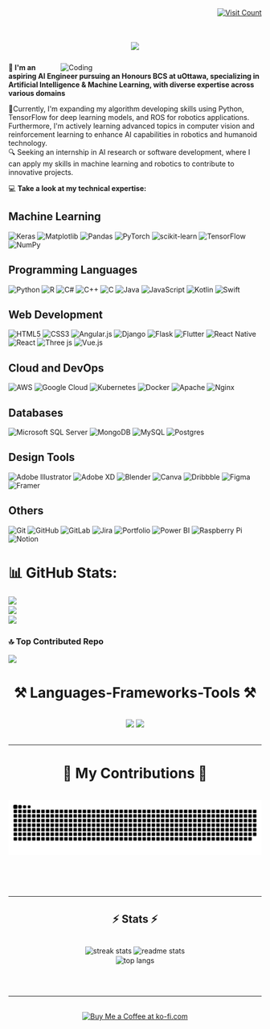 <!-- Header with Swapping and Typing Text -->
<!-- Visitor badge with inline CSS -->
<div align= right ;">
    <a href="https://visitcount.itsvg.in">
        <img src="https://visitcount.itsvg.in/api?id=CosmicGirl-m&icon=1&color=12" alt="Visit Count">
        <br/>
    </a>
</div>

<!-- Interactive Intro -->
<h1 align="center">
    <img src="https://readme-typing-svg.herokuapp.com/?font=Righteous&size=35&center=true&vCenter=true&width=500&height=70&duration=4000&lines=Hi+There!+I'm+Maryam✨🪐;+Welcome+to+my+GitHub.;&color=000000" />
</h1>

<!-- Gif Image --> 
<img align="right" alt="Coding" width="400" src="https://github.com/CosmicGirl-m/CosmicGirl-m/assets/131784143/3c1c6dbc-671c-42e3-91d9-44e3829b7e13">

<!-- Small Bio --> 
**👋 I'm an aspiring AI Engineer pursuing an Honours BCS at uOttawa, specializing in Artificial Intelligence & Machine Learning, with diverse expertise across various domains** <br/>

🤖Currently, I'm expanding my algorithm developing skills using Python, TensorFlow for deep learning models, and ROS for robotics applications. Furthermore, I'm actively learning advanced topics in computer vision and reinforcement learning to enhance AI capabilities in robotics and humanoid technology. <br/> 
🔍 Seeking an internship in AI research or software development, where I can apply my skills in machine learning and robotics to contribute to innovative projects. <br/>



💻 **Take a look at my technical expertise:** <br/>
<html lang="en">
<head>
    <meta charset="UTF-8">
    <meta name="viewport" content="width=device-width, initial-scale=1.0">
    <title>Skills Badges</title>
</head>
<body>
    <div id="machine-learning">
        <h2>Machine Learning</h2>
        <img src="https://img.shields.io/badge/Keras-%23D00000.svg?style=flat&logo=Keras&logoColor=white" alt="Keras">
        <img src="https://img.shields.io/badge/Matplotlib-%23ffffff.svg?style=flat&logo=Matplotlib&logoColor=black" alt="Matplotlib">
        <img src="https://img.shields.io/badge/pandas-%23150458.svg?style=flat&logo=pandas&logoColor=white" alt="Pandas">
        <img src="https://img.shields.io/badge/PyTorch-%23EE4C2C.svg?style=flat&logo=PyTorch&logoColor=white" alt="PyTorch">
        <img src="https://img.shields.io/badge/scikit--learn-%23F7931E.svg?style=flat&logo=scikit-learn&logoColor=white" alt="scikit-learn">
        <img src="https://img.shields.io/badge/TensorFlow-%23FF6F00.svg?style=flat&logo=TensorFlow&logoColor=white" alt="TensorFlow">
        <img src="https://img.shields.io/badge/numpy-%23013243.svg?style=flat&logo=numpy&logoColor=white" alt="NumPy">
    </div>
    <div id="programming-languages">
        <h2>Programming Languages</h2>
        <img src="https://img.shields.io/badge/python-3670A0?style=flat&logo=python&logoColor=ffdd54" alt="Python">
        <img src="https://img.shields.io/badge/r-%23276DC3.svg?style=flat&logo=r&logoColor=white" alt="R">
        <img src="https://img.shields.io/badge/c%23-%23239120.svg?style=flat&logo=csharp&logoColor=white" alt="C#">
        <img src="https://img.shields.io/badge/c++-%2300599C.svg?style=flat&logo=c%2B%2B&logoColor=white" alt="C++">
        <img src="https://img.shields.io/badge/c-%2300599C.svg?style=flat&logo=c&logoColor=white" alt="C">
        <img src="https://img.shields.io/badge/java-%23ED8B00.svg?style=flat&logo=openjdk&logoColor=white" alt="Java">
        <img src="https://img.shields.io/badge/javascript-%23323330.svg?style=flat&logo=javascript&logoColor=%23F7DF1E" alt="JavaScript">
        <img src="https://img.shields.io/badge/kotlin-%237F52FF.svg?style=flat&logo=kotlin&logoColor=white" alt="Kotlin">
        <img src="https://img.shields.io/badge/swift-F54A2A?style=flat&logo=swift&logoColor=white" alt="Swift">
    </div>
    <div id="web-development">
        <h2>Web Development</h2>
        <img src="https://img.shields.io/badge/html5-%23E34F26.svg?style=flat&logo=html5&logoColor=white" alt="HTML5">
        <img src="https://img.shields.io/badge/css3-%231572B6.svg?style=flat&logo=css3&logoColor=white" alt="CSS3">
        <img src="https://img.shields.io/badge/angular.js-%23E23237.svg?style=flat&logo=angularjs&logoColor=white" alt="Angular.js">
        <img src="https://img.shields.io/badge/django-%23092E20.svg?style=flat&logo=django&logoColor=white" alt="Django">
        <img src="https://img.shields.io/badge/flask-%23000.svg?style=flat&logo=flask&logoColor=white" alt="Flask">
        <img src="https://img.shields.io/badge/Flutter-%2302569B.svg?style=flat&logo=Flutter&logoColor=white" alt="Flutter">
        <img src="https://img.shields.io/badge/react_native-%2320232a.svg?style=flat&logo=react&logoColor=%2361DAFB" alt="React Native">
        <img src="https://img.shields.io/badge/react-%2320232a.svg?style=flat&logo=react&logoColor=%2361DAFB" alt="React">
        <img src="https://img.shields.io/badge/threejs-black?style=flat&logo=three.js&logoColor=white" alt="Three js">
        <img src="https://img.shields.io/badge/vue.js-%2335495e.svg?style=flat&logo=vuedotjs&logoColor=%234FC08D" alt="Vue.js">
    </div>
    <div id="cloud-and-devops">
        <h2>Cloud and DevOps</h2>
        <img src="https://img.shields.io/badge/AWS-%23FF9900.svg?style=flat&logo=amazon-aws&logoColor=white" alt="AWS">
        <img src="https://img.shields.io/badge/GoogleCloud-%234285F4.svg?style=flat&logo=google-cloud&logoColor=white" alt="Google Cloud">
        <img src="https://img.shields.io/badge/kubernetes-%23326ce5.svg?style=flat&logo=kubernetes&logoColor=white" alt="Kubernetes">
        <img src="https://img.shields.io/badge/docker-%230db7ed.svg?style=flat&logo=docker&logoColor=white" alt="Docker">
        <img src="https://img.shields.io/badge/apache-%23D42029.svg?style=flat&logo=apache&logoColor=white" alt="Apache">
        <img src="https://img.shields.io/badge/nginx-%23009639.svg?style=flat&logo=nginx&logoColor=white" alt="Nginx">
    </div>
    <div id="databases">
        <h2>Databases</h2>
        <img src="https://img.shields.io/badge/Microsoft%20SQL%20Server-CC2927?style=flat&logo=microsoft%20sql%20server&logoColor=white" alt="Microsoft SQL Server">
        <img src="https://img.shields.io/badge/MongoDB-%234ea94b.svg?style=flat&logo=mongodb&logoColor=white" alt="MongoDB">
        <img src="https://img.shields.io/badge/mysql-4479A1.svg?style=flat&logo=mysql&logoColor=white" alt="MySQL">
        <img src="https://img.shields.io/badge/postgres-%23316192.svg?style=flat&logo=postgresql&logoColor=white" alt="Postgres">
    </div>
    <div id="design-tools">
        <h2>Design Tools</h2>
        <img src="https://img.shields.io/badge/adobe%20illustrator-%23FF9A00.svg?style=flat&logo=adobe%20illustrator&logoColor=white" alt="Adobe Illustrator">
        <img src="https://img.shields.io/badge/Adobe%20XD-470137?style=flat&logo=Adobe%20XD&logoColor=#FF61F6" alt="Adobe XD">
        <img src="https://img.shields.io/badge/blender-%23F5792A.svg?style=flat&logo=blender&logoColor=white" alt="Blender">
        <img src="https://img.shields.io/badge/Canva-%2300C4CC.svg?style=flat&logo=Canva&logoColor=white" alt="Canva">
        <img src="https://img.shields.io/badge/Dribbble-EA4C89?style=flat&logo=dribbble&logoColor=white" alt="Dribbble">
        <img src="https://img.shields.io/badge/figma-%23F24E1E.svg?style=flat&logo=figma&logoColor=white" alt="Figma">
        <img src="https://img.shields.io/badge/Framer-black?style=flat&logo=framer&logoColor=blue" alt="Framer">
    </div>
    <div id="others">
        <h2>Others</h2>
        <img src="https://img.shields.io/badge/Git-%23F05033.svg?style=flat&logo=git&logoColor=white" alt="Git">
        <img src="https://img.shields.io/badge/GitHub-%23121011.svg?style=flat&logo=github&logoColor=white" alt="GitHub">
        <img src="https://img.shields.io/badge/GitLab-%23181717.svg?style=flat&logo=gitlab&logoColor=white" alt="GitLab">
        <img src="https://img.shields.io/badge/Jira-%230A0FFF.svg?style=flat&logo=jira&logoColor=white" alt="Jira">
        <img src="https://img.shields.io/badge/Portfolio-%23000000.svg?style=flat&logo=firefox&logoColor=#FF7139" alt="Portfolio">
        <img src="https://img.shields.io/badge/power_bi-F2C811?style=flat&logo=powerbi&logoColor=black" alt="Power BI">
        <img src="https://img.shields.io/badge/-RaspberryPi-C51A4A?style=flat&logo=Raspberry-Pi" alt="Raspberry Pi">
        <img src="https://img.shields.io/badge/Notion-%23000000.svg?style=flat&logo=notion&logoColor=white" alt="Notion">
    </div>
</body>
</html>


# 📊 GitHub Stats:
![](https://github-readme-stats.vercel.app/api?username=CosmicGirl-m&theme=dark&hide_border=true&include_all_commits=false&count_private=true)<br/>
![](https://github-readme-streak-stats.herokuapp.com/?user=CosmicGirl-m&theme=dark&hide_border=true)<br/>
![](https://github-readme-stats.vercel.app/api/top-langs/?username=CosmicGirl-m&theme=dark&hide_border=true&include_all_commits=false&count_private=true&layout=compact)

### 🔝 Top Contributed Repo
![](https://github-contributor-stats.vercel.app/api?username=CosmicGirl-m&limit=5&theme=dark&combine_all_yearly_contributions=true)



 
<h1 align="center">⚒️ Languages-Frameworks-Tools ⚒️</h2>
<br/>
<div align="center">
    <img src="https://skillicons.dev/icons?i=react,bootstrap,mui,html,css,vscode,github,figma,tailwind,git,r" />
    <img src="https://skillicons.dev/icons?i=nodejs,python,javascript,typescript,express,firebase,mongodb,c,java,nextjs,mysql,flask" /><br>
</div>

<br/>
<hr/>

<div align="center">
  <h1>🐍 My Contributions 🐍</h1>
  <br>
  <img alt="snake eating my contributions" src="https://raw.githubusercontent.com/salesp07/salesp07/output/github-contribution-grid-snake.svg" />
  
  <br/><br/><br/>
</div>

<hr/>

<h2 align="center">⚡ Stats ⚡</h2>
<br>
<div align=center>
  <img width=390 src="https://github-readme-streak-stats-salesp07.vercel.app/?user=salesp07&count_private=true&theme=react&border_radius=10" alt="streak stats"/>
  <img width=390 src="https://github-readme-stats-salesp07.vercel.app/api?username=salesp07&count_private=true&show_icons=true&theme=react&rank_icon=github&border_radius=10" alt="readme stats" />
  <br/>
  <img width=325 align="center" src="https://github-readme-stats-salesp07.vercel.app/api/top-langs/?username=salesp07&hide=HTML&langs_count=8&layout=compact&theme=react&border_radius=10&size_weight=0.5&count_weight=0.5&exclude_repo=github-readme-stats" alt="top langs" />
</div>

<br/><br/>

<hr/>

<br/>

<div align="center">
<a href='https://ko-fi.com/V7V4RAK9C' target='_blank'><img height='64' style='border:0px;height:64px;' src='https://storage.ko-fi.com/cdn/kofi1.png?v=3' border='0' alt='Buy Me a Coffee at ko-fi.com' /></a>
</div>

<br/>
